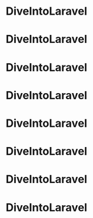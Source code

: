 # DiveIntoLaravel
# DiveIntoLaravel
# DiveIntoLaravel
# DiveIntoLaravel
# DiveIntoLaravel
# DiveIntoLaravel
# DiveIntoLaravel
# DiveIntoLaravel
